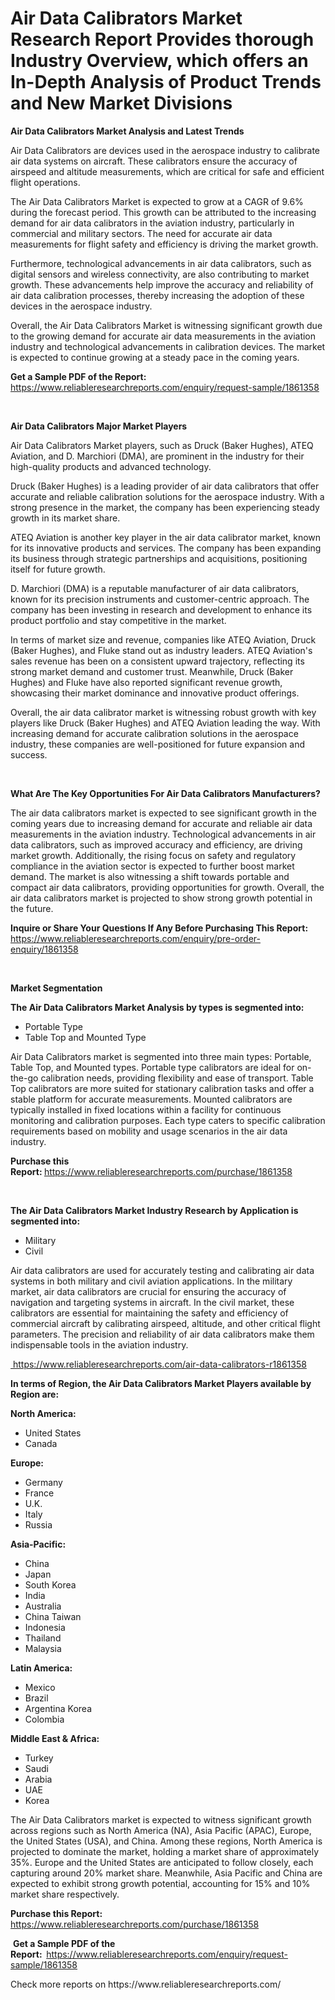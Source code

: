 <p><h1>Air Data Calibrators Market Research Report Provides thorough Industry Overview, which offers an In-Depth Analysis of Product Trends and New Market Divisions</h1></p><p><strong>Air Data Calibrators Market Analysis and Latest Trends</strong></p>
<p><p>Air Data Calibrators are devices used in the aerospace industry to calibrate air data systems on aircraft. These calibrators ensure the accuracy of airspeed and altitude measurements, which are critical for safe and efficient flight operations.</p><p>The Air Data Calibrators Market is expected to grow at a CAGR of 9.6% during the forecast period. This growth can be attributed to the increasing demand for air data calibrators in the aviation industry, particularly in commercial and military sectors. The need for accurate air data measurements for flight safety and efficiency is driving the market growth.</p><p>Furthermore, technological advancements in air data calibrators, such as digital sensors and wireless connectivity, are also contributing to market growth. These advancements help improve the accuracy and reliability of air data calibration processes, thereby increasing the adoption of these devices in the aerospace industry.</p><p>Overall, the Air Data Calibrators Market is witnessing significant growth due to the growing demand for accurate air data measurements in the aviation industry and technological advancements in calibration devices. The market is expected to continue growing at a steady pace in the coming years.</p></p>
<p><strong>Get a Sample PDF of the Report:&nbsp;</strong> <a href="https://www.reliableresearchreports.com/enquiry/request-sample/1861358">https://www.reliableresearchreports.com/enquiry/request-sample/1861358</a></p>
<p>&nbsp;</p>
<p><strong>Air Data Calibrators Major Market Players</strong></p>
<p><p>Air Data Calibrators Market players, such as Druck (Baker Hughes), ATEQ Aviation, and D. Marchiori (DMA), are prominent in the industry for their high-quality products and advanced technology.</p><p>Druck (Baker Hughes) is a leading provider of air data calibrators that offer accurate and reliable calibration solutions for the aerospace industry. With a strong presence in the market, the company has been experiencing steady growth in its market share.</p><p>ATEQ Aviation is another key player in the air data calibrator market, known for its innovative products and services. The company has been expanding its business through strategic partnerships and acquisitions, positioning itself for future growth.</p><p>D. Marchiori (DMA) is a reputable manufacturer of air data calibrators, known for its precision instruments and customer-centric approach. The company has been investing in research and development to enhance its product portfolio and stay competitive in the market.</p><p>In terms of market size and revenue, companies like ATEQ Aviation, Druck (Baker Hughes), and Fluke stand out as industry leaders. ATEQ Aviation's sales revenue has been on a consistent upward trajectory, reflecting its strong market demand and customer trust. Meanwhile, Druck (Baker Hughes) and Fluke have also reported significant revenue growth, showcasing their market dominance and innovative product offerings.</p><p>Overall, the air data calibrator market is witnessing robust growth with key players like Druck (Baker Hughes) and ATEQ Aviation leading the way. With increasing demand for accurate calibration solutions in the aerospace industry, these companies are well-positioned for future expansion and success.</p></p>
<p>&nbsp;</p>
<p><strong>What Are The Key Opportunities For Air Data Calibrators Manufacturers?</strong></p>
<p><p>The air data calibrators market is expected to see significant growth in the coming years due to increasing demand for accurate and reliable air data measurements in the aviation industry. Technological advancements in air data calibrators, such as improved accuracy and efficiency, are driving market growth. Additionally, the rising focus on safety and regulatory compliance in the aviation sector is expected to further boost market demand. The market is also witnessing a shift towards portable and compact air data calibrators, providing opportunities for growth. Overall, the air data calibrators market is projected to show strong growth potential in the future.</p></p>
<p><strong>Inquire or Share Your Questions If Any Before Purchasing This Report:</strong> <a href="https://www.reliableresearchreports.com/enquiry/pre-order-enquiry/1861358">https://www.reliableresearchreports.com/enquiry/pre-order-enquiry/1861358</a></p>
<p>&nbsp;</p>
<p><strong>Market Segmentation</strong></p>
<p><strong>The Air Data Calibrators Market Analysis by types is segmented into:</strong></p>
<p><ul><li>Portable Type</li><li>Table Top and Mounted Type</li></ul></p>
<p><p>Air Data Calibrators market is segmented into three main types: Portable, Table Top, and Mounted types. Portable type calibrators are ideal for on-the-go calibration needs, providing flexibility and ease of transport. Table Top calibrators are more suited for stationary calibration tasks and offer a stable platform for accurate measurements. Mounted calibrators are typically installed in fixed locations within a facility for continuous monitoring and calibration purposes. Each type caters to specific calibration requirements based on mobility and usage scenarios in the air data industry.</p></p>
<p><strong>Purchase this Report:&nbsp;</strong><a href="https://www.reliableresearchreports.com/purchase/1861358">https://www.reliableresearchreports.com/purchase/1861358</a></p>
<p>&nbsp;</p>
<p><strong>The Air Data Calibrators Market Industry Research by Application is segmented into:</strong></p>
<p><ul><li>Military</li><li>Civil</li></ul></p>
<p><p>Air data calibrators are used for accurately testing and calibrating air data systems in both military and civil aviation applications. In the military market, air data calibrators are crucial for ensuring the accuracy of navigation and targeting systems in aircraft. In the civil market, these calibrators are essential for maintaining the safety and efficiency of commercial aircraft by calibrating airspeed, altitude, and other critical flight parameters. The precision and reliability of air data calibrators make them indispensable tools in the aviation industry.</p></p>
<p><a href="https://www.reliableresearchreports.com/air-data-calibrators-r1861358">&nbsp;https://www.reliableresearchreports.com/air-data-calibrators-r1861358</a></p>
<p><strong>In terms of Region, the Air Data Calibrators Market Players available by Region are:</strong></p>
<p>
    <p> <strong> North America: </strong>
        <ul>
            <li>United States</li>
            <li>Canada</li>
        </ul>
        </p> 
    <p> <strong> Europe: </strong>
        <ul>
            <li>Germany</li>
            <li>France</li>
            <li>U.K.</li>
            <li>Italy</li>
            <li>Russia</li>
        </ul>
        </p> 
    <p> <strong> Asia-Pacific: </strong>
        <ul>
            <li>China</li>
            <li>Japan</li>
            <li>South Korea</li>
            <li>India</li>
            <li>Australia</li>
            <li>China Taiwan</li>
            <li>Indonesia</li>
            <li>Thailand</li>
            <li>Malaysia</li>
        </ul>
        </p> 
    <p> <strong> Latin America: </strong>
        <ul>
            <li>Mexico</li>
            <li>Brazil</li>
            <li>Argentina Korea</li>
            <li>Colombia</li>
        </ul>
        </p> 
    <p> <strong> Middle East & Africa: </strong>
        <ul>
            <li>Turkey</li>
            <li>Saudi</li>
            <li>Arabia</li>
            <li>UAE</li>
            <li>Korea</li>
        </ul>
    </p>
    </p>
<p><p>The Air Data Calibrators market is expected to witness significant growth across regions such as North America (NA), Asia Pacific (APAC), Europe, the United States (USA), and China. Among these regions, North America is projected to dominate the market, holding a market share of approximately 35%. Europe and the United States are anticipated to follow closely, each capturing around 20% market share. Meanwhile, Asia Pacific and China are expected to exhibit strong growth potential, accounting for 15% and 10% market share respectively.</p></p>
<p><strong>Purchase this Report: </strong><a href="https://www.reliableresearchreports.com/purchase/1861358">https://www.reliableresearchreports.com/purchase/1861358</a></p>
<p>&nbsp;<strong>Get a Sample PDF of the Report:&nbsp;&nbsp;</strong><a href="https://www.reliableresearchreports.com/enquiry/request-sample/1861358">https://www.reliableresearchreports.com/enquiry/request-sample/1861358</a></p>
<p><strong></strong></p>
<p>Check more reports on https://www.reliableresearchreports.com/</p>